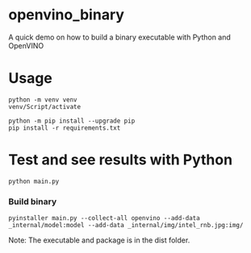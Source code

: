 # openvino_binary
A quick demo on how to build a binary executable with Python and OpenVINO


# Usage

```
python -m venv venv
venv/Script/activate
```
```
python -m pip install --upgrade pip
pip install -r requirements.txt
```
# Test and see results with Python
```
python main.py 
```

### Build binary 
```
pyinstaller main.py --collect-all openvino --add-data _internal/model:model --add-data _internal/img/intel_rnb.jpg:img/
```

Note: The executable and package is in the dist folder.
